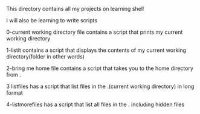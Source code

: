 This directory contains all my projects on learning shell

I will also be learning to write scripts

0-current working directory file contains a script that prints my current working directory

1-listit contains a script that displays the contents of my current working directory(folder in other words)

2-bring me home file contains a script that takes you to the home directory from .

3 listfiles has a script that list files in the .(current working directory) in long format

4-listmorefiles has a script that list all files in the . including hidden files


